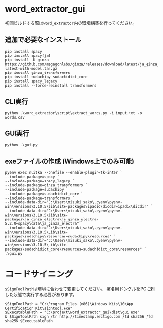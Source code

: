 # word_extractor_gui
初回ビルドする際は`word_extractor`内の環境構築を行ってください。

## 追加で必要なインストール
```
pip install spacy
pip install spacy[ja]
pip install -U ginza https://github.com/megagonlabs/ginza/releases/download/latest/ja_ginza_electra-latest-with-model.tar.gz
pip install ginza_transformers
pip install sudachipy sudachidict_core
pip install spacy_legacy
pip install --force-reinstall transformers

```

## CLI実行
`python .\word_extractor\script\extract_words.py -i input.txt -o words.csv`

## GUI実行
`python .\gui.py`

## exeファイルの作成 (Windows上でのみ可能)
```pwsh
pyenv exec nuitka --onefile --enable-plugin=tk-inter `
--include-package=spacy `
--include-package=spacy_legacy `
--include-package=ginza_transformers `
--include-package=sudachipy `
--include-package=sudachidict_core `
--include-package=transformers `
--include-data-dir="C:\Users\mizuki_sako\.pyenv\pyenv-win\versions\3.10.5\lib\site-packages\ipadic\dicdir=ipadic\dicdir" `
--include-data-dir="C:\Users\mizuki_sako\.pyenv\pyenv-win\versions\3.10.5\lib\site-packages\ja_ginza_electra\ja_ginza_electra-5.2.0=spacy\data\ja_ginza_electra" `
--include-data-dir="C:\Users\mizuki_sako\.pyenv\pyenv-win\versions\3.10.5\Lib\site-packages\sudachipy\resources=sudachipy\resources" `
--include-data-dir="C:\Users\mizuki_sako\.pyenv\pyenv-win\versions\3.10.5\Lib\site-packages\sudachidict_core\resources=sudachidict_core\resources" `
.\gui.py
```

# コードサイニング
`$SignToolPath`は環境に合わせて変更してください。
署名用ドングルをPCに刺した状態で実行する必要があります。
```
$SignToolPath = "C:\Program Files (x86)\Windows Kits\10\App Certification Kit\signtool.exe"
$ExecutablePath = "C:\project\word_extractor_gui\dist\gui.exe"
& $SignToolPath sign /tr http://timestamp.sectigo.com /td sha256 /fd sha256 $ExecutablePath
```